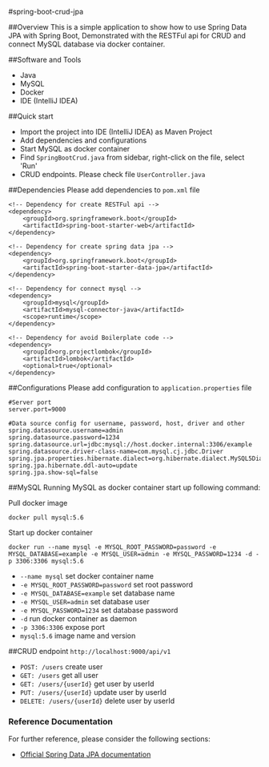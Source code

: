 #spring-boot-crud-jpa

##Overview
This is a simple application to show how to use Spring Data JPA with Spring Boot, Demonstrated with the RESTFul api for CRUD and connect MySQL database via docker container.

##Software and Tools
- Java
- MySQL
- Docker
- IDE (IntelliJ IDEA)

##Quick start
* Import the project into IDE (IntelliJ IDEA) as Maven Project
* Add dependencies and configurations
* Start MySQL as docker container
* Find `SpringBootCrud.java` from sidebar, right-click on the file, select 'Run'
* CRUD endpoints. Please check file `UserController.java`

##Dependencies
Please add dependencies to `pom.xml` file
```
<!-- Dependency for create RESTFul api -->
<dependency>
    <groupId>org.springframework.boot</groupId>
    <artifactId>spring-boot-starter-web</artifactId>
</dependency>

<!-- Dependency for create spring data jpa -->
<dependency>
    <groupId>org.springframework.boot</groupId>
    <artifactId>spring-boot-starter-data-jpa</artifactId>
</dependency>

<!-- Dependency for connect mysql -->
<dependency>
    <groupId>mysql</groupId>
    <artifactId>mysql-connector-java</artifactId>
    <scope>runtime</scope>
</dependency>

<!-- Dependency for avoid Boilerplate code -->
<dependency>
    <groupId>org.projectlombok</groupId>
    <artifactId>lombok</artifactId>
    <optional>true</optional>
</dependency>
```

##Configurations
Please add configuration to `application.properties` file
```
#Server port
server.port=9000

#Data source config for username, password, host, driver and other
spring.datasource.username=admin
spring.datasource.password=1234
spring.datasource.url=jdbc:mysql://host.docker.internal:3306/example
spring.datasource.driver-class-name=com.mysql.cj.jdbc.Driver
spring.jpa.properties.hibernate.dialect=org.hibernate.dialect.MySQL5Dialect
spring.jpa.hibernate.ddl-auto=update
spring.jpa.show-sql=false
```

##MySQL
Running MySQL as docker container start up following command:

Pull docker image
```
docker pull mysql:5.6
```

Start up docker container
```
docker run --name mysql -e MYSQL_ROOT_PASSWORD=password -e MYSQL_DATABASE=example -e MYSQL_USER=admin -e MYSQL_PASSWORD=1234 -d -p 3306:3306 mysql:5.6
```
* `--name mysql` set docker container name
* `-e MYSQL_ROOT_PASSWORD=password` set root password
* `-e MYSQL_DATABASE=example` set database name
* `-e MYSQL_USER=admin` set database user
* `-e MYSQL_PASSWORD=1234` set database password
* `-d` run docker container as daemon
* `-p 3306:3306` expose port
* `mysql:5.6` image name and version

##CRUD
endpoint `http://localhost:9000/api/v1`
* `POST: /users` create user
* `GET: /users` get all user
* `GET: /users/{userId}` get user by userId
* `PUT: /users/{userId}` update user by userId
* `DELETE: /users/{userId}` delete user by userId

### Reference Documentation
For further reference, please consider the following sections:

* [Official Spring Data JPA documentation](https://github.com/spring-projects/spring-data-jpa)


